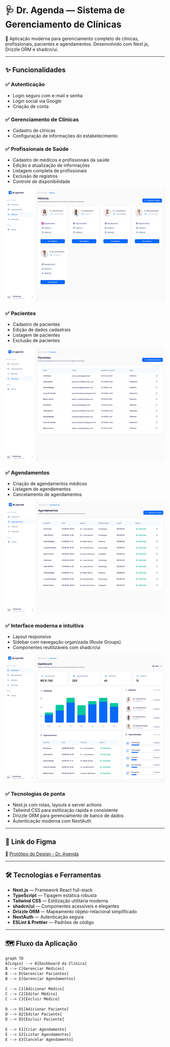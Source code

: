 # 🩺 Dr. Agenda — Sistema de Gerenciamento de Clínicas  

🚀 Aplicação moderna para gerenciamento completo de clínicas, profissionais, pacientes e agendamentos. Desenvolvido com Next.js, Drizzle ORM e shadcn/ui.  

---  

## ✨ Funcionalidades  

### ✅ Autenticação  
- Login seguro com e-mail e senha  
- Login social via Google  
- Criação de conta  



### ✅ Gerenciamento de Clínicas  
- Cadastro de clínicas  
- Configuração de informações do estabelecimento  

### ✅ Profissionais de Saúde  
- Cadastro de médicos e profissionais da saúde  
- Edição e atualização de informações  
- Listagem completa de profissionais  
- Exclusão de registros  
- Controle de disponibilidade  

![Médicos](./public/medicos.png)

### ✅ Pacientes  
- Cadastro de pacientes  
- Edição de dados cadastrais  
- Listagem de pacientes  
- Exclusão de pacientes  

![Pacientes](./public/pacientes.png)

### ✅ Agendamentos  
- Criação de agendamentos médicos  
- Listagem de agendamentos  
- Cancelamento de agendamentos  

![Agendamentos](./public/agendamentos.png)

### ✅ Interface moderna e intuitiva  
- Layout responsivo  
- Sidebar com navegação organizada (Route Groups)  
- Componentes reutilizáveis com shadcn/ui  

![Dashboard](./public/dashboard.png)

### ✅ Tecnologias de ponta  
- Next.js com rotas, layouts e server actions  
- Tailwind CSS para estilização rápida e consistente  
- Drizzle ORM para gerenciamento de banco de dados  
- Autenticação moderna com NextAuth  

---  

## 🎨 Link do Figma  
📌 [Protótipo do Design - Dr. Agenda](https://www.figma.com/design/0G9SAhJsDPpb9mXORSxxY3/dr.agenda?node-id=29-588&p=f)  

---  

## 🛠️ Tecnologias e Ferramentas  

- **Next.js** — Framework React full-stack  
- **TypeScript** — Tipagem estática robusta  
- **Tailwind CSS** — Estilização utilitária moderna  
- **shadcn/ui** — Componentes acessíveis e elegantes  
- **Drizzle ORM** — Mapeamento objeto-relacional simplificado  
- **NextAuth** — Autenticação segura  
- **ESLint & Prettier** — Padrões de código  

---  

## 🗺️ Fluxo da Aplicação  

```mermaid
graph TD  
A[Login] --> B[Dashboard da Clínica]  
B --> C[Gerenciar Médicos]  
B --> D[Gerenciar Pacientes]  
B --> E[Gerenciar Agendamentos]  

C --> C1[Adicionar Médico]  
C --> C2[Editar Médico]  
C --> C3[Excluir Médico]  

D --> D1[Adicionar Paciente]  
D --> D2[Editar Paciente]  
D --> D3[Excluir Paciente]  

E --> E1[Criar Agendamento]  
E --> E2[Listar Agendamentos]  
E --> E3[Cancelar Agendamento]  
